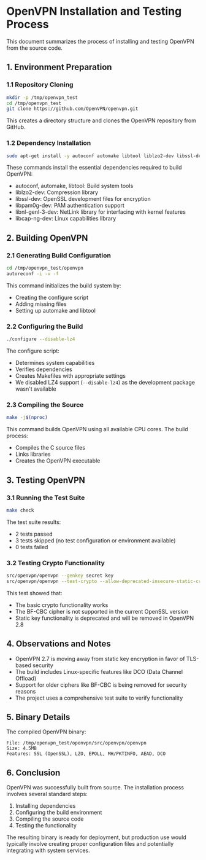 # OpenVPN Installation and Testing Process

This document summarizes the process of installing and testing OpenVPN from the source code.

## 1. Environment Preparation

### 1.1 Repository Cloning
```bash
mkdir -p /tmp/openvpn_test
cd /tmp/openvpn_test
git clone https://github.com/OpenVPN/openvpn.git
```

This creates a directory structure and clones the OpenVPN repository from GitHub.

### 1.2 Dependency Installation
```bash
sudo apt-get install -y autoconf automake libtool liblzo2-dev libssl-dev libpam0g-dev libnl-genl-3-dev libcap-ng-dev pkg-config
```

These commands install the essential dependencies required to build OpenVPN:
- autoconf, automake, libtool: Build system tools
- liblzo2-dev: Compression library
- libssl-dev: OpenSSL development files for encryption
- libpam0g-dev: PAM authentication support
- libnl-genl-3-dev: NetLink library for interfacing with kernel features
- libcap-ng-dev: Linux capabilities library

## 2. Building OpenVPN

### 2.1 Generating Build Configuration
```bash
cd /tmp/openvpn_test/openvpn
autoreconf -i -v -f
```

This command initializes the build system by:
- Creating the configure script
- Adding missing files
- Setting up automake and libtool

### 2.2 Configuring the Build
```bash
./configure --disable-lz4
```

The configure script:
- Determines system capabilities
- Verifies dependencies
- Creates Makefiles with appropriate settings
- We disabled LZ4 support (`--disable-lz4`) as the development package wasn't available

### 2.3 Compiling the Source
```bash
make -j$(nproc)
```

This command builds OpenVPN using all available CPU cores. The build process:
- Compiles the C source files
- Links libraries
- Creates the OpenVPN executable

## 3. Testing OpenVPN

### 3.1 Running the Test Suite
```bash
make check
```

The test suite results:
- 2 tests passed
- 3 tests skipped (no test configuration or environment available)
- 0 tests failed

### 3.2 Testing Crypto Functionality
```bash
src/openvpn/openvpn --genkey secret key
src/openvpn/openvpn --test-crypto --allow-deprecated-insecure-static-crypto --secret key
```

This test showed that:
- The basic crypto functionality works
- The BF-CBC cipher is not supported in the current OpenSSL version
- Static key functionality is deprecated and will be removed in OpenVPN 2.8

## 4. Observations and Notes

- OpenVPN 2.7 is moving away from static key encryption in favor of TLS-based security
- The build includes Linux-specific features like DCO (Data Channel Offload)
- Support for older ciphers like BF-CBC is being removed for security reasons
- The project uses a comprehensive test suite to verify functionality

## 5. Binary Details

The compiled OpenVPN binary:
```
File: /tmp/openvpn_test/openvpn/src/openvpn/openvpn
Size: 4.5MB
Features: SSL (OpenSSL), LZO, EPOLL, MH/PKTINFO, AEAD, DCO
```

## 6. Conclusion

OpenVPN was successfully built from source. The installation process involves several standard steps:
1. Installing dependencies
2. Configuring the build environment
3. Compiling the source code
4. Testing the functionality

The resulting binary is ready for deployment, but production use would typically involve creating proper configuration files and potentially integrating with system services.
